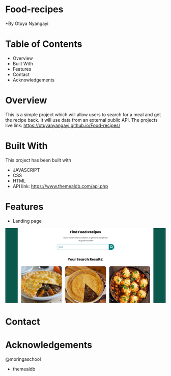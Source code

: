# Food-recipes
*By Otuya Nyangayi

# Table of Contents
 * Overview
 * Built With
 * Features
 * Contact
 * Acknowledgements


 # Overview 
 
This is a simple project which will allow users to search for a meal and get the recipe back.
It will use data from an external public API.
The projects live link: https://otuyanyangayi.github.io/Food-recipes/
 

 
 # Built With
 This project has been built with 
 * JAVASCRIPT
 * CSS
 * HTML
 * API link: https://www.themealdb.com/api.php
 
 # Features 
 
 * Landing page 
 <img src="foodui.png" alt="Landing page">
 
 
 # Contact 
 
 
 # Acknowledgements 
@moringaschool
* themealdb 
